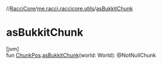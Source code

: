//[RacciCore](../../index.md)/[me.racci.raccicore.utils](index.md)/[asBukkitChunk](as-bukkit-chunk.md)

# asBukkitChunk

[jvm]\
fun [ChunkPos](-chunk-pos/index.md).[asBukkitChunk](as-bukkit-chunk.md)(world: World): @NotNullChunk
